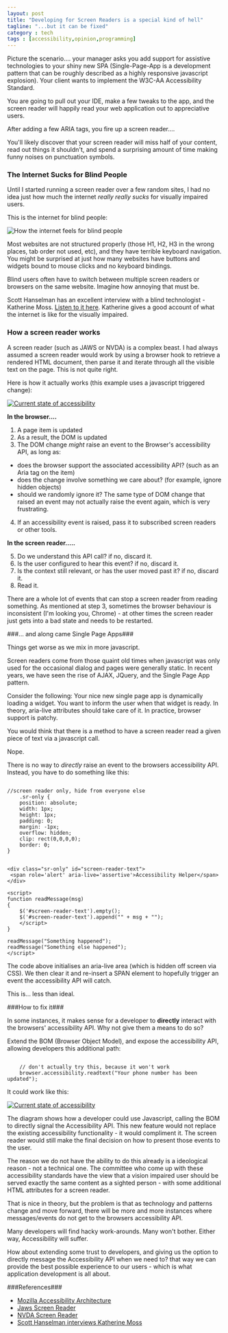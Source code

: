 ```yaml
---
layout: post
title: "Developing for Screen Readers is a special kind of hell"
tagline: "...but it can be fixed"
category : tech
tags : [accessibility,opinion,programming]
---
```


Picture the scenario.... your manager asks you add support for assistive technologies to your shiny new SPA (Single-Page-App is a development pattern that can be roughly described as a highly responsive javascript explosion). Your client wants to implement the W3C-AA Accessibility Standard.

You are going to pull out your IDE, make a few tweaks to the app, and the screen reader will happily read your web application out to appreciative users.

After adding a few ARIA tags, you fire up a screen reader....

<!--more-->

You'll likely discover that your screen reader will miss half of your content, read out things it shouldn't, and spend a surprising amount of time making funny noises on punctuation symbols.

### The Internet Sucks for Blind People ###

Until I started running a screen reader over a few random sites, I had no idea just how much the internet *really really sucks* for visually impaired users.

This is the internet for blind people:

<div class="post-image">
<img src="{{ site.url }}/assets/images/assistive-technology.jpg" alt="How the internet feels for blind people" />
</div>

Most websites are not structured properly (those H1, H2, H3 in the wrong places, tab order not used, etc), and they have terrible keyboard navigation. You might be surprised at just how many websites have buttons and widgets bound to mouse clicks and no keyboard bindings.

Blind users often have to switch between multiple screen readers or browsers on the same website. Imagine how annoying that must be.

Scott Hanselman has an excellent interview with a blind technologist - Katherine Moss. <a href="http://hanselminutes.com/413/im-a-blind-software-technician-ask-me-anything-with-katherine-moss">Listen to it here</a>. Katherine gives a good account of what the internet is like for the visually impaired.

### How a screen reader works ###

A screen reader (such as JAWS or NVDA) is a complex beast. I had always assumed a screen reader would work by using a browser hook to retrieve a rendered HTML document, then parse it and iterate through all the visible text on the page. This is not quite right.

Here is how it actually works (this example uses a javascript triggered change):

<div class="post-image">
<a class="fancybox" href="{{ site.url }}/assets/images/accessibility_current.png"><img class="img-responsive img-thumbnail" src="{{ site.url }}/assets/images/accessibility_current.png" alt="Current state of accessibility" /></a><br />
</div>

**In the browser....**

1. A page item is updated
2. As a result, the DOM is updated
3. The DOM change *might* raise an event to the Browser's accessibility API, as long as:
- does the browser support the associated accessibility API? (such as an Aria tag on the item)
- does the change involve something we care about? (for example, ignore hidden objects)
- should we randomly ignore it? The same type of DOM change that raised an event may not actually raise the event again, which is very frustrating.
4. If an accessibility event is raised, pass it to subscribed screen readers or other tools.

**In the screen reader.....**

5. Do we understand this API call? if no, discard it.
6. Is the user configured to hear this event? if no, discard it.
7. Is the context still relevant, or has the user moved past it? if no, discard it.
8. Read it.

There are a whole lot of events that can stop a screen reader from reading something. As mentioned at step 3, sometimes the browser behaviour is inconsistent (I'm looking you, Chrome) - at other times the screen reader just gets into a bad state and needs to be restarted.

###... and along came Single Page Apps###

Things get worse as we mix in more javascript.

Screen readers come from those quaint old times when javascript was only used for the occasional dialog and pages were generally static. In recent years, we have seen the rise of AJAX, JQuery, and the Single Page App pattern.

Consider the following: Your nice new single page app is dynamically loading a widget. You want to inform the user when that widget is ready. In theory, aria-live attributes should take care of it. In practice, browser support is patchy.

You would think that there is a method to have a screen reader read a given piece of text via a javascript call.

Nope.

There is no way to *directly* raise an event to the browsers accessibility API. Instead, you have to do something like this:

<pre class="line-numbers"><code class="language-css">
//screen reader only, hide from everyone else
    .sr-only {
    position: absolute;
    width: 1px;
    height: 1px;
    padding: 0;
    margin: -1px;
    overflow: hidden;
    clip: rect(0,0,0,0);
    border: 0;
}
</code></pre>

<pre class="line-numbers"><code class="language-markup">
&lt;div class="sr-only" id="screen-reader-text"&gt;
 &lt;span role='alert' aria-live='assertive'&gt;Accessibility Helper&lt;/span&gt;
&lt;/div&gt;

&lt;script&gt;
function readMessage(msg)
{
    $('#screen-reader-text').empty();
    $('#screen-reader-text').append("<span role='alert'>" + msg + "</a>");
    &lt;/script&gt;
}

readMessage("Something happened");
readMessage("Something else happened");
&lt;/script&gt;
</code></pre>

The code above initialises an aria-live area (which is hidden off screen via CSS). We then clear it and re-insert a SPAN element to hopefully trigger an event the accessibility API will catch.

This is... less than ideal.

###How to fix it###

In some instances, it makes sense for a developer to **directly** interact with the browsers' accessibility API. Why not give them a means to do so?

Extend the BOM (Browser Object Model), and expose the accessibility API, allowing developers this additional path:

<pre class="line-numbers"><code class="language-javascript">
    // don't actually try this, because it won't work
    browser.accessibility.readtext("Your phone number has been updated");
</code></pre>

It could work like this:

<div class="post-image">
<a class="fancybox" href="{{ site.url }}/assets/images/accessibility_better.png"><img class="img-responsive img-thumbnail" src="{{ site.url }}/assets/images/accessibility_better.png" alt="Current state of accessibility" /></a><br />
</div>

The diagram shows how a developer could use Javascript, calling the BOM to directly signal the Accessibility API. This new feature would not replace the existing accessibility functionality - it would compliment it. The screen reader would still make the final decision on how to present those events to the user.

The reason we do not have the ability to do this already is a ideological reason - not a technical one. The committee who come up with these accessibility standards have the view that a vision impaired user should be served exactly the same content as a sighted person - with some additional HTML attributes for a screen reader.

That is nice in theory, but the problem is that as technology and patterns change and move forward, there will be more and more instances where messages/events do not get to the browsers accessibility API.

Many developers will find hacky work-arounds. Many won't bother. Either way, Accessibility will suffer.

How about extending some trust to developers, and giving us the option to directly message the Accessibility API when we need to? that way we can provide the best possible experience to our users - which is what application development is all about.

###References###
* [Mozilla Accessibility Architecture](https://developer.mozilla.org/en-US/docs/Mozilla/Accessibility/Accessibility_architecture)
* [Jaws Screen Reader](http://www.freedomscientific.com/products/fs/jaws-product-page.asp)
* [NVDA Screen Reader](http://www.nvaccess.org/)
* [Scott Hanselman interviews Katherine Moss](http://hanselminutes.com/413/im-a-blind-software-technician-ask-me-anything-with-katherine-moss)
